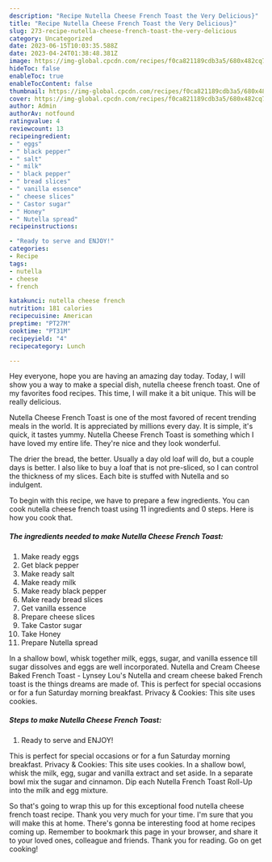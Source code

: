 ```yaml
---
description: "Recipe Nutella Cheese French Toast the Very Delicious}"
title: "Recipe Nutella Cheese French Toast the Very Delicious}"
slug: 273-recipe-nutella-cheese-french-toast-the-very-delicious
category: Uncategorized
date: 2023-06-15T10:03:35.588Z
date: 2023-04-24T01:38:48.381Z
image: https://img-global.cpcdn.com/recipes/f0ca821189cdb3a5/680x482cq70/nutella-cheese-french-toast-recipe-main-photo.jpg
hideToc: false
enableToc: true
enableTocContent: false
thumbnail: https://img-global.cpcdn.com/recipes/f0ca821189cdb3a5/680x482cq70/nutella-cheese-french-toast-recipe-main-photo.jpg
cover: https://img-global.cpcdn.com/recipes/f0ca821189cdb3a5/680x482cq70/nutella-cheese-french-toast-recipe-main-photo.jpg
author: Admin
authorAv: notfound
ratingvalue: 4
reviewcount: 13
recipeingredient:
- " eggs"
- " black pepper"
- " salt"
- " milk"
- " black pepper"
- " bread slices"
- " vanilla essence"
- " cheese slices"
- " Castor sugar"
- " Honey"
- " Nutella spread"
recipeinstructions:

- "Ready to serve and ENJOY!"
categories:
- Recipe
tags:
- nutella
- cheese
- french

katakunci: nutella cheese french 
nutrition: 181 calories
recipecuisine: American
preptime: "PT27M"
cooktime: "PT31M"
recipeyield: "4"
recipecategory: Lunch

---
```



Hey everyone, hope you are having an amazing day today. Today, I will show you a way to make a special dish, nutella cheese french toast. One of my favorites food recipes. This time, I will make it a bit unique. This will be really delicious.

Nutella Cheese French Toast is one of the most favored of recent trending meals in the world. It is appreciated by millions every day. It is simple, it's quick, it tastes yummy. Nutella Cheese French Toast is something which I have loved my entire life. They're nice and they look wonderful.

The drier the bread, the better. Usually a day old loaf will do, but a couple days is better. I also like to buy a loaf that is not pre-sliced, so I can control the thickness of my slices. Each bite is stuffed with Nutella and so indulgent.


To begin with this recipe, we have to prepare a few ingredients. You can cook nutella cheese french toast using 11 ingredients and 0 steps. Here is how you cook that.

<!--inarticleads1-->

##### The ingredients needed to make Nutella Cheese French Toast:

1. Make ready  eggs
1. Get  black pepper
1. Make ready  salt
1. Make ready  milk
1. Make ready  black pepper
1. Make ready  bread slices
1. Get  vanilla essence
1. Prepare  cheese slices
1. Take  Castor sugar
1. Take  Honey
1. Prepare  Nutella spread


In a shallow bowl, whisk together milk, eggs, sugar, and vanilla essence till sugar dissolves and eggs are well incorporated. Nutella and Cream Cheese Baked French Toast - Lynsey Lou&#39;s Nutella and cream cheese baked French toast is the things dreams are made of. This is perfect for special occasions or for a fun Saturday morning breakfast. Privacy &amp; Cookies: This site uses cookies. 

<!--inarticleads2-->

##### Steps to make Nutella Cheese French Toast:


1. Ready to serve and ENJOY!

This is perfect for special occasions or for a fun Saturday morning breakfast. Privacy &amp; Cookies: This site uses cookies. In a shallow bowl, whisk the milk, egg, sugar and vanilla extract and set aside. In a separate bowl mix the sugar and cinnamon. Dip each Nutella French Toast Roll-Up into the milk and egg mixture. 

So that's going to wrap this up for this exceptional food nutella cheese french toast recipe. Thank you very much for your time. I'm sure that you will make this at home. There's gonna be interesting food at home recipes coming up. Remember to bookmark this page in your browser, and share it to your loved ones, colleague and friends. Thank you for reading. Go on get cooking!
